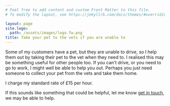 ```yaml
---
# Feel free to add content and custom Front Matter to this file.
# To modify the layout, see https://jekyllrb.com/docs/themes/#overriding-theme-defaults

layout: page
site.logo:
  path: /assets/images/logo.fw.png
title: Take your pet to the vets if you are unable to
---
```

Some of my customers have a pet, but they are unable to drive, so I help them out by taking their pet to the vet when they need to. I realised this may be something useful for other people too. If you can't drive, or you need to go to work, I might well be able to help you out. Perhaps you just need someone to collect your pet from the vets and take them home.

I charge my standard rate of £15 per hour.

If this sounds like something that could be helpful, let me know [get in touch](/contactus/), we may be able to help.